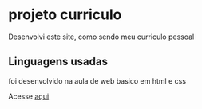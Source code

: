 # projeto curriculo

Desenvolvi este site, como sendo meu curriculo pessoal

## Linguagens usadas

foi desenvolvido na aula de web basico em html e css

Acesse [aqui](https://anavick.github.io/curriculo/)
